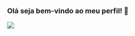 ### Olá seja bem-vindo ao meu perfil! 🙂

<img src="https://img.icons8.com/?size=50&id=eRJfQw0Zs44S&format=gif"></img>
